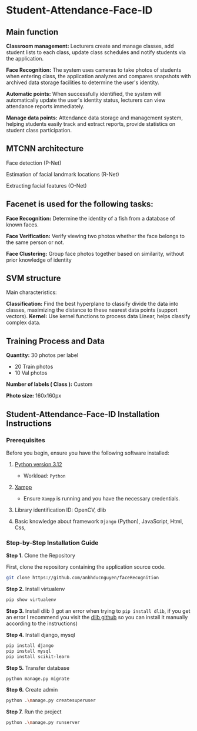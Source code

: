 # Student-Attendance-Face-ID

## Main function


**Classroom management:** Lecturers create and manage classes, add student lists to each class, update class schedules and notify students via the application.

**Face Recognition:** The system uses cameras to take photos of students when entering class, the application analyzes and compares snapshots with archived data storage facilities to determine the user's identity.

**Automatic points:** When successfully identified, the system will automatically update the user's identity status, lecturers can view attendance reports immediately.

**Manage data points:** Attendance data storage and management system, helping students easily track and extract reports, provide statistics on student class participation.

## MTCNN architecture

Face detection (P-Net)

Estimation of facial landmark locations (R-Net)

Extracting facial features (O-Net)

## Facenet is used for the following tasks:

**Face Recognition:** Determine the identity of a fish from a database of known faces.

**Face Verification:** Verify viewing two photos whether the face belongs to the same person or not.

**Face Clustering:** Group face photos together based on similarity, without prior knowledge of identity

## SVM structure

Main characteristics:

**Classification:** Find the best hyperplane to classify divide the data into classes, maximizing the distance to these nearest data points (support vectors).
**Kernel:** Use kernel functions to process data Linear, helps classify complex data.

## Training Process and Data

**Quantity:** 30 photos per label
- 20 Train photos
- 10 Val photos

**Number of labels ( Class ):** Custom

**Photo size:** 160x160px

## Student-Attendance-Face-ID Installation Instructions

### Prerequisites
Before you begin, ensure you have the following software installed:

1. [Python version 3.12](https://www.python.org/)
   - Workload: `Python`
2. [Xampp](https://www.apachefriends.org/download.html)
   - Ensure `Xampp` is running and you have the necessary credentials.
     
3. Library identification ID: OpenCV, dlib
   
4. Basic knowledge about framework `Django` (Python), JavaScript, Html, Css, 
  
### Step-by-Step Installation Guide

**Step 1.** Clone the Repository

   First, clone the repository containing the application source code.

   ```bash
   git clone https://github.com/anhhducnguyen/faceRecognition
   ```
 
**Step 2.** Install virtualenv
 ```bash
 pip show virtualenv
 ```

**Step 3.** Install dlib (I got an error when trying to `pip install dlib`, if you get an error I recommend you visit the [dlib github](https://github.com/z-mahmud22/Dlib_Windows_Python3.x) so you can install it manually according to the instructions)

**Step 4.** Install django, mysql
 ```bash
 pip install django
pip install mysql
pip install scikit-learn
 ```

**Step 5.** Transfer database
```bash
python manage.py migrate
```

**Step 6.** Create admin
```bash
python .\manage.py createsuperuser
```

**Step 7.** Run the project
 ```bash
python .\manage.py runserver
 ```
